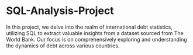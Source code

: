 # SQL-Analysis-Project
In this project, we delve into the realm of international debt statistics, utilizing SQL to extract valuable insights from a dataset sourced from The World Bank. Our focus is on comprehensively exploring and understanding the dynamics of debt across various countries.
